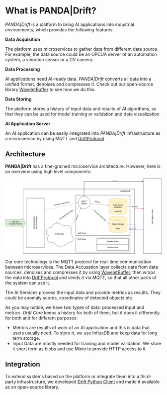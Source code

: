 # What is PANDA|Drift?

_PANDA|Drift_ is a platform to bring AI applications into industrial environments, which provides the
following features:

**Data Acquisition**

The platform uses microservices to gather data from different data source.
For example, the data source could be an OPCUA server of an automation system, a vibration sensor or a CV camera.

**Data Processing**

AI applications need AI-ready data. _PANDA|Drift_ converts all data into a unified format, denoises and compresses it.
Check out our open-source library [WaveletBuffer][1] to see how we do this.

**Data Storing**

The platform stores a history of input data and results of AI algorithms,
so that they can be used for model training or validation and data visualization.

**AI Application Server**

An AI application can be easily integrated into _PANDA|Drift_ infrastructure as a microservice by using MQTT and
[DriftProtocol][2]

## Architecture

**PANDA|Drift** has a fine-grained microservice architecture.
However, here is an overview using high level components:

![PANDA|Drift Architecture](img/DrfitStrutcure.drawio.png "PANDA|Drift Architecture")

Our core technology is the MQTT protocol for real-time communication between microservices.
The Data Accusation layer collects data from data sources, denoises and compresses it by using [WaveletBuffer][1], then
wraps the data into [DriftProtocol][2] and sends it via MQTT, so that all other parts of the system can use it.

The AI Services process the input data and provide metrics as results. They could be anomaly scores,
coordinates of detected objects etc.

As you may notice, we have two types of data: processed input and metrics. _Drift Core_ keeps a history for both
of them, but it does it differently for both and for different purposes:

* Metrics are results of work of an AI application and this is data that users usually need. To store it, we use InfluxDB and keep
  data for long term storage.
* Input Data are mostly needed for training and model validation. We store it short term as blobs and use Minio
  to provide HTTP access to it.

## Integration

To extend systems based on the platform or integrate them into a third-party infrastructure, we
developed [Drift Python Client][3] and made it available as an open-source library.

[1]:https://github.com/panda-official/WaveletBuffer

[2]:https://github.com/panda-official/DriftProtocol

[3]:https://github.com/panda-official/DriftPythonClient

